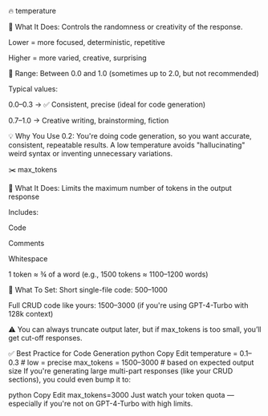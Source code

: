 🔥 temperature

🧠 What It Does:
Controls the randomness or creativity of the response.

Lower = more focused, deterministic, repetitive

Higher = more varied, creative, surprising

🔢 Range:
Between 0.0 and 1.0 (sometimes up to 2.0, but not recommended)

Typical values:

0.0–0.3 → ✅ Consistent, precise (ideal for code generation)

0.7–1.0 → Creative writing, brainstorming, fiction

💡 Why You Use 0.2:
You're doing code generation, so you want accurate, consistent, repeatable results. A low temperature avoids "hallucinating" weird syntax or inventing unnecessary variations.




✂️ max_tokens

🧠 What It Does:
Limits the maximum number of tokens in the output response

Includes:

Code

Comments

Whitespace

1 token ≈ ¾ of a word (e.g., 1500 tokens ≈ 1100–1200 words)

🔢 What To Set:
Short single-file code: 500–1000

Full CRUD code like yours: 1500–3000 (if you're using GPT-4-Turbo with 128k context)

⚠️ You can always truncate output later, but if max_tokens is too small, you’ll get cut-off responses.

✅ Best Practice for Code Generation
python
Copy
Edit
temperature = 0.1–0.3      # low = precise
max_tokens = 1500–3000     # based on expected output size
If you're generating large multi-part responses (like your CRUD sections), you could even bump it to:

python
Copy
Edit
max_tokens=3000
Just watch your token quota — especially if you're not on GPT-4-Turbo with high limits.